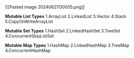 ![[Pasted image 20240621130055.png]]


**Mutable List Types**
1.ArrayList
2.LinkedList
3.Vector
4.Stack
5.CopyOnWriteArrayList

**Mutable Set Types**
1.HashSet
2.LinkedHashSet
3.TreeSet
4.ConcurrentSkipListSet

**Mutable Map Types**
1.HashMap
2.LinkedHashMap
3.TreeMap
4.ConcurrentHashMap